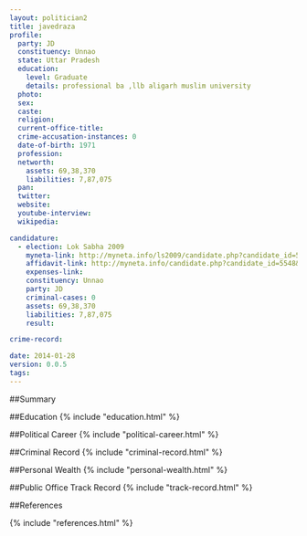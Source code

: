 ```yaml
---
layout: politician2
title: javedraza
profile: 
  party: JD
  constituency: Unnao
  state: Uttar Pradesh
  education: 
    level: Graduate
    details: professional ba ,llb aligarh muslim university
  photo: 
  sex: 
  caste: 
  religion: 
  current-office-title: 
  crime-accusation-instances: 0
  date-of-birth: 1971
  profession: 
  networth: 
    assets: 69,38,370
    liabilities: 7,87,075
  pan: 
  twitter: 
  website: 
  youtube-interview: 
  wikipedia: 

candidature: 
  - election: Lok Sabha 2009
    myneta-link: http://myneta.info/ls2009/candidate.php?candidate_id=5548
    affidavit-link: http://myneta.info/candidate.php?candidate_id=5548&scan=original
    expenses-link: 
    constituency: Unnao 
    party: JD
    criminal-cases: 0
    assets: 69,38,370
    liabilities: 7,87,075
    result:  

crime-record: 

date: 2014-01-28
version: 0.0.5
tags: 
---
```

##Summary


##Education
{% include "education.html" %}


##Political Career
{% include "political-career.html" %}


##Criminal Record
{% include "criminal-record.html" %}


##Personal Wealth
{% include "personal-wealth.html" %}


##Public Office Track Record
{% include "track-record.html" %}


##References


{% include "references.html" %}
